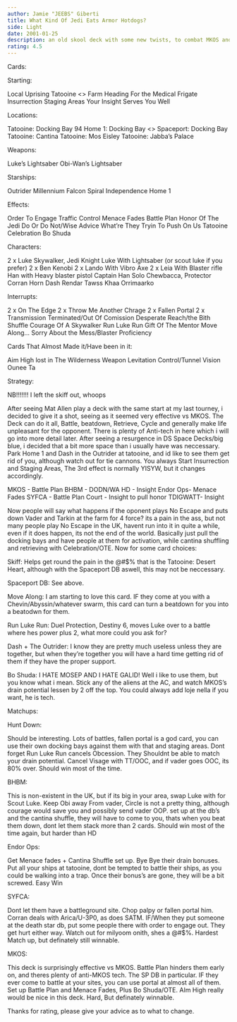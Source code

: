 ```yaml
---
author: Jamie "JEEBS" Giberti
title: What Kind Of Jedi Eats Armor Hotdogs?
side: Light
date: 2001-01-25
description: an old skool deck with some new twists, to combat MKOS and other things.
rating: 4.5
---
```

Cards: 

Starting:

Local Uprising
Tatooine
<> Farm
Heading For the Medical Frigate
Insurrection
Staging Areas
Your Insight Serves You Well

Locations:

Tatooine: Docking Bay 94
Home 1: Docking Bay
<> Spaceport: Docking Bay
Tatooine: Cantina
Tatooine: Mos Eisley
Tatooine: Jabba’s Palace

Weapons:

Luke’s Lightsaber
Obi-Wan’s Lightsaber

Starships:

Outrider
Millennium Falcon
Spiral
Independence
Home 1

Effects:

Order To Engage
Traffic Control
Menace Fades
Battle Plan
Honor Of The Jedi
Do Or Do Not/Wise Advice
What’re They Tryin To Push On Us
Tatooine Celebration
Bo Shuda

Characters:

2 x Luke Skywalker, Jedi Knight
Luke With Lightsaber (or scout luke if you prefer)
2 x Ben Kenobi
2 x Lando With Vibro Axe
2 x Leia With Blaster rifle
Han with Heavy blaster pistol
Captain Han Solo
Chewbacca, Protector
Corran Horn
Dash Rendar
Tawss Khaa
Orrimaarko

Interrupts:

2 x On The Edge
2 x Throw Me Another Chrage
2 x Fallen Portal
2 x Transmission Terminated/Out Of Comission
Desperate Reach/the Bith Shuffle
Courage Of A Skywalker
Run Luke Run
Gift Of The Mentor
Move Along...
Sorry About the Mess/Blaster Proficiency

Cards That Almost Made it/Have been in it:

Aim High
lost in The Wilderness
Weapon Levitation
Control/Tunnel Vision
Ounee Ta 

Strategy: 

NB!!!!!!! I left the skiff out, whoops

After seeing Mat Allen play a deck with the same start at my last tourney,
i decided to give it a shot, seeing as it seemed very effective vs MKOS. The Deck
can do it all, Battle, beatdown, Retrieve, Cycle and generally make life unpleasant
for the opponent. There is plenty of Anti-tech in here which i will go into more detail
later. After seeing a resurgence in DS Space Decks/big blue, i decided that a bit more
space than i usually have was neccessary. Park Home 1 and Dash in the Outrider at tatooine,
and id like to see them get rid of you, although watch out for tie cannons. You always Start
Insurrection and Staging Areas, The 3rd effect is normally YISYW, but it changes accordingly.

MKOS - Battle Plan
BHBM - DODN/WA
HD - Insight
Endor Ops- Menace Fades
SYFCA - Battle Plan
Court - Insight to pull honor
TDIGWATT- Insight

Now people will say what happens if the oponent plays No Escape and puts down Vader and Tarkin
at the farm for 4 force? its a pain in the ass, but not many people play No Escape in the UK, havent
run into it in quite a while, even if it does happen, its not the end of the world. Basically just
pull the docking bays and have people at them for activation, while cantina shuffling and retrieving with
Celebration/OTE. Now for some card choices:

Skiff: Helps get round the pain in the @#$% that is the Tatooine: Desert Heart, although with the Spaceport DB
aswell, this may not be neccessary.

Spaceport DB: See above.

Move Along: I am starting to love this card. IF they come at you with a Chevin/Abyssin/whatever swarm, this card
can turn a beatdown for you into a beatodwn for them.

Run Luke Run: Duel Protection, Destiny 6, moves Luke over to a battle where hes power plus 2,
what more could you ask for?

Dash + The Outrider: I know they are pretty much useless unless they are together, but when they’re together you will
have a hard time getting rid of them if they have the proper support.

Bo Shuda: I HATE MOSEP AND I HATE GALID! Well i like to use them, but you know what i mean. Stick any of the aliens at
the AC, and watch MKOS’s drain potential lessen by 2 off the top. You could always add loje nella if you want, he is tech.

Matchups:

Hunt Down:

Should be interesting. Lots of battles, fallen portal is a god card, you can use their own docking bays against them with that
and staging areas. Dont forget Run Luke Run cancels Obcession. They Shouldnt be able to match your drain potential. Cancel Visage
with TT/OOC, and if vader goes OOC, its 80% over. Should win most of the time.

BHBM:

This is non-existent in the UK, but if its big in your area, swap Luke with for Scout Luke.
Keep Obi away From vader, Circle is not a pretty thing, although courage would save you and possibly
send vader OOP. set up at the db’s and the cantina shuffle, they will have to come to you, thats when
you beat them down, dont let them stack more than 2 cards. Should win most of the time again, but harder
than HD

Endor Ops:

Get Menace fades + Cantina Shuffle set up. Bye Bye their drain bonuses. Put all your ships at tatooine,
dont be tempted to battle their ships, as you could be walking into a trap. Once their bonus’s are gone,
they will be a bit screwed. Easy Win

SYFCA:

Dont let them have a battleground site. Chop palpy or fallen portal him. Corran deals with Arica/U-3P0,
as does SATM. IF/When they put someone at the death star db, put some people there with order to engage out. They
get hurt either way. Watch out for milyoom onith, shes a @#$%. Hardest Match up, but definately still winnable.

MKOS:

This deck is surprisingly effective vs MKOS. Battle Plan hinders them early on, and theres plenty of anti-MKOS tech.
The SP DB in particular. IF they ever come to battle at your sites, you can use portal at almost all of them. Set up Battle
Plan and Menace Fades, Plus Bo Shuda/OTE. AIm High really would be nice in this deck. Hard, But definately winnable.

Thanks for rating, please give your advice as to what to change.  